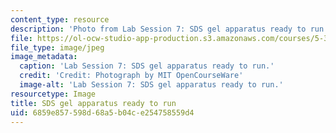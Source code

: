 ```yaml
---
content_type: resource
description: 'Photo from Lab Session 7: SDS gel apparatus ready to run.'
file: https://ol-ocw-studio-app-production.s3.amazonaws.com/courses/5-36-biochemistry-laboratory-spring-2009/6859e857598d68a5b04ce254758559d4_Lab7_2.jpg
file_type: image/jpeg
image_metadata:
  caption: 'Lab Session 7: SDS gel apparatus ready to run.'
  credit: 'Credit: Photograph by MIT OpenCourseWare'
  image-alt: 'Lab Session 7: SDS gel apparatus ready to run.'
resourcetype: Image
title: SDS gel apparatus ready to run
uid: 6859e857-598d-68a5-b04c-e254758559d4
---
```

